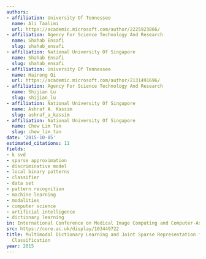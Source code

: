 ```yaml
---
authors:
- affiliation: University Of Tennessee
  name: Ali Taalimi
  url: https://academic.microsoft.com/author/2225923866/
- affiliation: Agency For Science Technology And Research
  name: Shahab Ensafi
  slug: shahab_ensafi
- affiliation: National University Of Singapore
  name: Shahab Ensafi
  slug: shahab_ensafi
- affiliation: University Of Tennessee
  name: Hairong Qi
  url: https://academic.microsoft.com/author/2131491696/
- affiliation: Agency For Science Technology And Research
  name: Shijian Lu
  slug: shijian_lu
- affiliation: National University Of Singapore
  name: Ashraf A. Kassim
  slug: ashraf_a_kassim
- affiliation: National University Of Singapore
  name: Chew Lim Tan
  slug: chew_lim_tan
date: '2015-10-05'
estimated_citations: 11
fields:
- k svd
- sparse approximation
- discriminative model
- local binary patterns
- classifier
- data set
- pattern recognition
- machine learning
- modalities
- computer science
- artificial intelligence
- dictionary learning
in: International Conference on Medical Image Computing and Computer-Assisted Intervention
src: https://core.ac.uk/display/103449722
title: Multimodal Dictionary Learning and Joint Sparse Representation for HEp-2 Cell
  Classification
year: 2015
---
```

